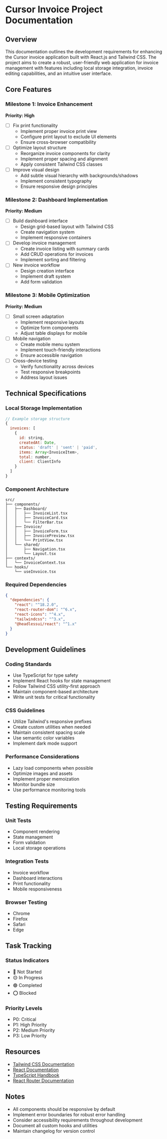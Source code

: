# Cursor Invoice Project Documentation

## Overview
This documentation outlines the development requirements for enhancing the Cursor invoice application built with React.js and Tailwind CSS. The project aims to create a robust, user-friendly web application for invoice management with features including local storage integration, invoice editing capabilities, and an intuitive user interface.

## Core Features

### Milestone 1: Invoice Enhancement
**Priority: High**
- [ ] Fix print functionality
  - Implement proper invoice print view
  - Configure print layout to exclude UI elements
  - Ensure cross-browser compatibility
- [ ] Optimize layout structure
  - Reorganize invoice components for clarity
  - Implement proper spacing and alignment
  - Apply consistent Tailwind CSS classes
- [ ] Improve visual design
  - Add subtle visual hierarchy with backgrounds/shadows
  - Implement consistent typography
  - Ensure responsive design principles

### Milestone 2: Dashboard Implementation
**Priority: Medium**
- [ ] Build dashboard interface
  - Design grid-based layout with Tailwind CSS
  - Create navigation system
  - Implement responsive containers
- [ ] Develop invoice management
  - Create invoice listing with summary cards
  - Add CRUD operations for invoices
  - Implement sorting and filtering
- [ ] New invoice workflow
  - Design creation interface
  - Implement draft system
  - Add form validation

### Milestone 3: Mobile Optimization
**Priority: Medium**
- [ ] Small screen adaptation
  - Implement responsive layouts
  - Optimize form components
  - Adjust table displays for mobile
- [ ] Mobile navigation
  - Create mobile menu system
  - Implement touch-friendly interactions
  - Ensure accessible navigation
- [ ] Cross-device testing
  - Verify functionality across devices
  - Test responsive breakpoints
  - Address layout issues

## Technical Specifications

### Local Storage Implementation
```javascript
// Example storage structure
{
  invoices: [
    {
      id: string,
      createdAt: Date,
      status: 'draft' | 'sent' | 'paid',
      items: Array<InvoiceItem>,
      total: number,
      client: ClientInfo
    }
  ]
}
```

### Component Architecture
```
src/
├── components/
│   ├── Dashboard/
│   │   ├── InvoiceList.tsx
│   │   ├── InvoiceCard.tsx
│   │   └── FilterBar.tsx
│   ├── Invoice/
│   │   ├── InvoiceForm.tsx
│   │   ├── InvoicePreview.tsx
│   │   └── PrintView.tsx
│   └── shared/
│       ├── Navigation.tsx
│       └── Layout.tsx
├── contexts/
│   └── InvoiceContext.tsx
└── hooks/
    └── useInvoice.tsx
```

### Required Dependencies
```json
{
  "dependencies": {
    "react": "^18.2.0",
    "react-router-dom": "^6.x",
    "react-icons": "^4.x",
    "tailwindcss": "^3.x",
    "@headlessui/react": "^1.x"
  }
}
```

## Development Guidelines

### Coding Standards
- Use TypeScript for type safety
- Implement React hooks for state management
- Follow Tailwind CSS utility-first approach
- Maintain component-based architecture
- Write unit tests for critical functionality

### CSS Guidelines
- Utilize Tailwind's responsive prefixes
- Create custom utilities when needed
- Maintain consistent spacing scale
- Use semantic color variables
- Implement dark mode support

### Performance Considerations
- Lazy load components when possible
- Optimize images and assets
- Implement proper memoization
- Monitor bundle size
- Use performance monitoring tools

## Testing Requirements

### Unit Tests
- Component rendering
- State management
- Form validation
- Local storage operations

### Integration Tests
- Invoice workflow
- Dashboard interactions
- Print functionality
- Mobile responsiveness

### Browser Testing
- Chrome
- Firefox
- Safari
- Edge

## Task Tracking

### Status Indicators
- 🔴 Not Started
- 🟡 In Progress
- 🟢 Completed
- ⭕ Blocked

### Priority Levels
- P0: Critical
- P1: High Priority
- P2: Medium Priority
- P3: Low Priority

## Resources
- [Tailwind CSS Documentation](https://tailwindcss.com/docs)
- [React Documentation](https://react.dev)
- [TypeScript Handbook](https://www.typescriptlang.org/docs/)
- [React Router Documentation](https://reactrouter.com/docs/en/6)

## Notes
- All components should be responsive by default
- Implement error boundaries for robust error handling
- Consider accessibility requirements throughout development
- Document all custom hooks and utilities
- Maintain changelog for version control